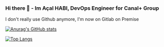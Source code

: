 ### Hi there 👋 - Im Açal HABI, DevOps Engineer for Canal+ Group

I don't really use Github anymore, I'm now on Gitlab on Premise

[![Anurag's GitHub stats](https://github-readme-stats.vercel.app/api?username=habi-a&count_private=true&show_icons=true&include_all_commits=true&hide=contribs,issues)](https://github.com/anuraghazra/github-readme-stats) 

[![Top Langs](https://github-readme-stats.vercel.app/api/top-langs/?username=habi-a&hide=jupyter+notebook)](https://github.com/anuraghazra/github-readme-stats)
